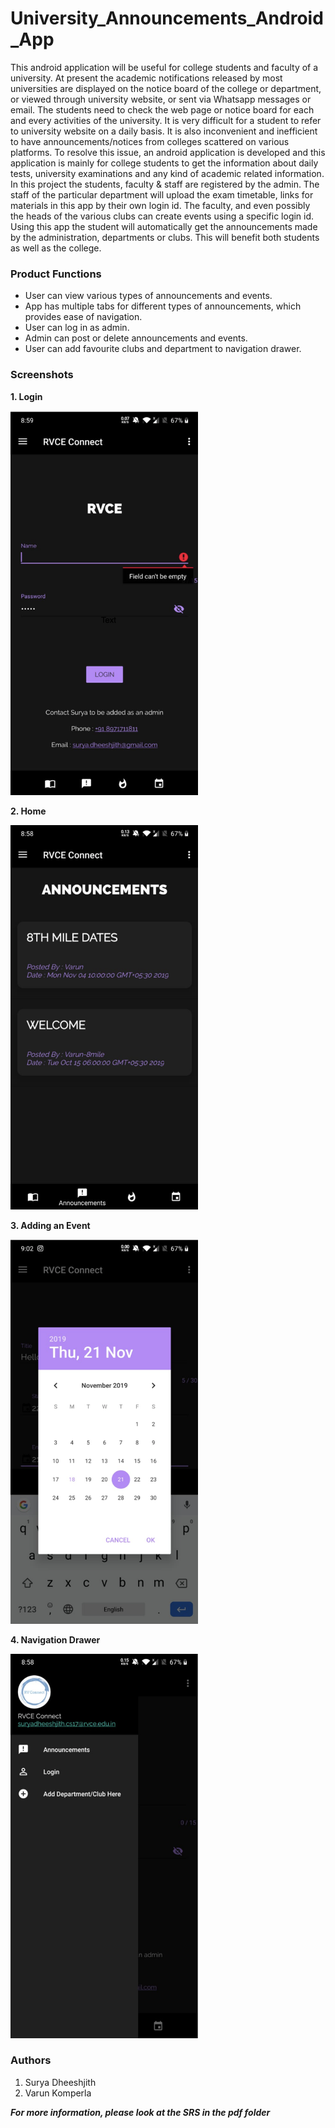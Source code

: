 # University_Announcements_Android_App

This android application will be useful for college students and faculty of a university. At present the academic notifications released by most universities are displayed on the notice board of the college or department, or viewed through university website, or sent via Whatsapp messages or email. The students need to check the web page or notice board for each and every activities of the university. It is very difficult for a student to refer to university website on a daily basis. It is also inconvenient and inefficient to have announcements/notices from colleges scattered on various platforms. To resolve this issue, an android application is developed and this application is mainly for college students to get the information about daily tests, university examinations and any kind of academic related information. In this project the students, faculty & staff are registered by the admin. The staff of the particular department will upload the exam timetable, links for materials in this app by their own login id. The faculty, and even possibly the heads of the various clubs can create events using a specific login id. Using this app the student will automatically get the announcements made by the administration, departments or clubs. This will benefit both students as well as the college.


### Product Functions

* User can view various types of announcements and events.
* App has multiple tabs for different types of announcements, which provides ease of navigation.
* User can log in as admin.
* Admin can post or delete announcements and events.
* User can add favourite clubs and department to navigation drawer.


### Screenshots


**1. Login**

<img src='Images/Login.png' width=300 height=615>

**2. Home**

<img src='Images/Home.png' width=300 height=615>

**3. Adding an Event**

<img src='Images/AddingEvent.png' width=300 height=615>

**4. Navigation Drawer**

<img src='Images/Nav_drawer.png' width=300 height=615>



### Authors
1. Surya Dheeshjith
2. Varun Komperla


***For more information, please look at the SRS in the pdf folder***
